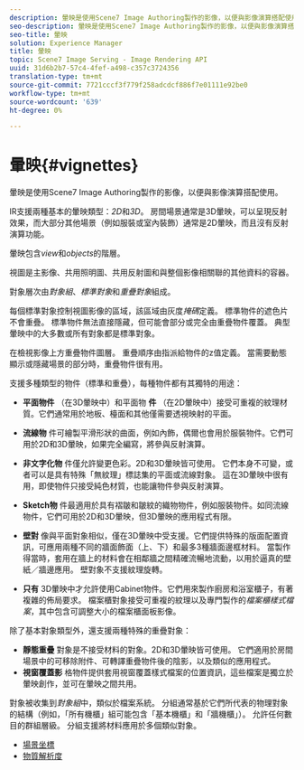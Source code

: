 ```yaml
---
description: 暈映是使用Scene7 Image Authoring製作的影像，以便與影像演算搭配使用。
seo-description: 暈映是使用Scene7 Image Authoring製作的影像，以便與影像演算搭配使用。
seo-title: 暈映
solution: Experience Manager
title: 暈映
topic: Scene7 Image Serving - Image Rendering API
uuid: 31d6b2b7-57c4-4fef-a498-c357c3724356
translation-type: tm+mt
source-git-commit: 7721cccf3f779f258adcdcf886f7e01111e92be0
workflow-type: tm+mt
source-wordcount: '639'
ht-degree: 0%

---
```



# 暈映{#vignettes}

暈映是使用Scene7 Image Authoring製作的影像，以便與影像演算搭配使用。

IR支援兩種基本的暈映類型：*2D*&#x200B;和&#x200B;*3D*。 房間場景通常是3D暈映，可以呈現反射效果，而大部分其他場景（例如服裝或室內裝飾）通常是2D暈映，而且沒有反射演算功能。

暈映包含&#x200B;*view*&#x200B;和&#x200B;*objects*&#x200B;的階層。

視圖是主影像、共用照明圖、共用反射圖和與整個影像相關聯的其他資料的容器。

對象層次由&#x200B;*對象組*、*標準對象*&#x200B;和&#x200B;*重疊對象*&#x200B;組成。

每個標準對象控制視圖影像的區域，該區域由灰度&#x200B;*掩碼*&#x200B;定義。 標準物件的遮色片不會重疊。 標準物件無法直接隱藏，但可能會部分或完全由重疊物件覆蓋。 典型暈映中的大多數或所有對象都是標準對象。

在檢視影像上方重疊物件圖層。 重疊順序由指派給物件的z值定義。 當需要動態顯示或隱藏場景的部分時，重疊物件很有用。

支援多種類型的物件（標準和重疊），每種物件都有其獨特的用途：

* **平面物件** （在3D暈映中）和平面物 **件** （在2D暈映中）接受可重複的紋理材質。它們通常用於地板、檯面和其他僅需要透視映射的平面。

* **流線物** 件可繪製平滑形狀的曲面，例如內飾，偶爾也會用於服裝物件。它們可用於2D和3D暈映，如果完全編寫，將參與反射演算。
* **非文字化物** 件僅允許變更色彩。2D和3D暈映皆可使用。 它們本身不可變，或者可以是具有特殊「無紋理」標誌集的平面或流線對象。 這在3D暈映中很有用，即使物件只接受純色材質，也能讓物件參與反射演算。
* **Sketch物** 件最適用於具有褶皺和皺紋的織物物件，例如服裝物件。如同流線物件，它們可用於2D和3D暈映，但3D暈映的應用程式有限。
* **壁對** 像與平面對象相似，僅在3D暈映中受支援。它們提供特殊的版面配置資訊，可應用兩種不同的牆面飾面（上、下）和最多3種牆面邊框材料。 當製作得當時，套用在牆上的材料會在相鄰牆之間精確流暢地流動，以用於逼真的壁紙／牆邊應用。 壁對象不支援紋理旋轉。
* **只有** 3D暈映中才允許使用Cabinet物件。它們用來製作廚房和浴室櫃子，有著複雜的佈局要求。 檔案櫃對象接受可重複的紋理以及專門製作的&#x200B;*檔案櫃樣式檔案*，其中包含可調整大小的檔案櫃面板影像。

除了基本對象類型外，還支援兩種特殊的重疊對象：

* **靜態重疊** 對象是不接受材料的對象。2D和3D暈映皆可使用。 它們適用於房間場景中的可移除附件、可轉譯重疊物件後的陰影，以及類似的應用程式。
* **視窗覆蓋影** 格物件提供套用視窗覆蓋樣式檔案的位置資訊，這些檔案是獨立於暈映創作，並可在暈映之間共用。

對象被收集到&#x200B;*對象組*&#x200B;中，類似於檔案系統。 分組通常基於它們所代表的物理對象的結構（例如，「所有機櫃」組可能包含「基本機櫃」和「牆機櫃」）。 允許任何數目的群組層級。 分組支援將材料應用於多個類似對象。

* [場景坐標](c-ir-scene-coordinates.md)
* [物質解析度](c-ir-material-resolution.md)
